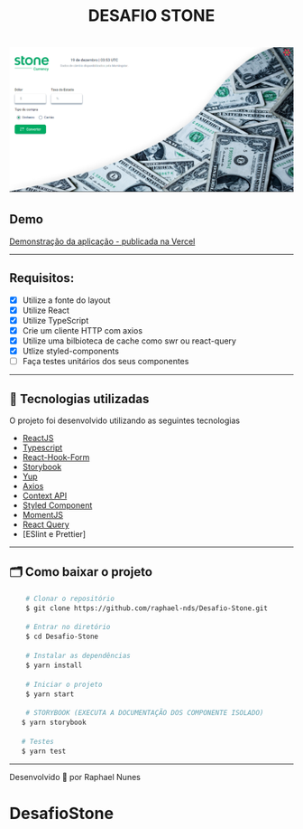 <h1 align="center">DESAFIO STONE</h1>
<h1 align="center">
    <img src="public/print.png">
</h1>

## Demo

[Demonstração da aplicação - publicada na Vercel](https://desafio-stone-swart.vercel.app/)

---

## Requisitos:

- [x] Utilize a fonte do layout
- [x] Utilize React
- [x] Utilize TypeScript
- [x] Crie um cliente HTTP com axios
- [x] Utilize uma bilbioteca de cache como swr ou react-query
- [x] Utlize styled-components
- [ ] Faça testes unitários dos seus componentes

---

## 🚀 Tecnologias utilizadas

O projeto foi desenvolvido utilizando as seguintes tecnologias

- [ReactJS](https://reactjs.org)
- [Typescript](https://www.typescriptlang.org/)
- [React-Hook-Form](https://react-hook-form.com/)
- [Storybook](https://storybook.js.org/)
- [Yup](https://github.com/jquense/yup)
- [Axios](https://github.com/axios/axios)
- [Context API](https://pt-br.reactjs.org/docs/hooks-reference.html)
- [Styled Component](https://styled-components.com/)
- [MomentJS](https://momentjs.com/)
- [React Query](https://react-query.tanstack.com/)
- [ESlint e Prettier]

---

## 🗂 Como baixar o projeto

```bash
    # Clonar o repositório
    $ git clone https://github.com/raphael-nds/Desafio-Stone.git

    # Entrar no diretório
    $ cd Desafio-Stone

    # Instalar as dependências
    $ yarn install

    # Iniciar o projeto
    $ yarn start

    # STORYBOOK (EXECUTA A DOCUMENTAÇÃO DOS COMPONENTE ISOLADO)
   $ yarn storybook

   # Testes
   $ yarn test
```

---

Desenvolvido 💜 por Raphael Nunes
# DesafioStone
